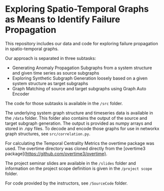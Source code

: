 # Exploring Spatio-Temporal Graphs as Means to Identify Failure Propagation

This repository includes our data and code for exploring failure propagation in spatio-temporal graphs.

Our approach is separated in three subtasks:
- Generating Anomaly Propagation Subgraphs from a system structure and given time series as source subgraphs
- Exploring Synthetic Subgraph Generation loosely based on a given system structure as target subgraphs
- Graph Matching of source and target subgraphs using Graph Auto Encoder 

The code for those subtasks is available in the `/src` folder.

The underlying system graph structure and timeseries data is available in the `/data` folder. This folder also contains the output of the source and target subgraph generation. The output is provided as numpy arrays and stored in .npy files. To decode and encode those graphs for use in networkx graph structures, see `src/correlation.py`.

For calculating the Temporal Centrality Metrics the overtime package was used. The overtime directory was cloned directly from the [overtime3 package]{https://github.com/overtime3/overtime}.

The project seminar slides are available in the `/slides` folder and information on the project scope definition is given in the `/project scope` folder.

For code provided by the instructors, see `/SourceCode` folder.